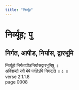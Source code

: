 ```yaml
---
title: "निर्व्यूह"
---
```


# निर्व्यूह; पु
## निर्गत, आपीड, निर्यास, द्वारभूमि
निर्व्यूहो निर्गतापीडनिर्यासद्वारभूमिषु ।<br />अविशब्दो रवौ मेषे पर्वतेऽपि निगद्यते ॥ ८ ॥<br />verse 2.1.1.8<br />page 0008

